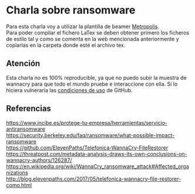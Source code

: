 # Charla sobre ransomware
Para esta charla voy a utilizar la plantilla de beamer [Metropolis](https://github.com/matze/mtheme).  
Para poder compilar el fichero LaTex se deben obtener primero los ficheros de estilo tal y como se comenta en la web mencionada anteriormente y copiarlas en la carpeta donde esté el archivo tex.

## Atención
Esta charla no es 100% reproducible, ya que no puedo subir la muestra de wannacry para que todo el mundo pruebe e interaccione con ella. Si lo hiciera vulneraría las [condiciones de uso](https://help.github.com/articles/github-terms-of-service/#c-acceptable-use) de GitHub.

## Referencias
https://www.incibe.es/protege-tu-empresa/herramientas/servicio-antiransomware  
https://security.berkeley.edu/faq/ransomware/what-possible-impact-ransomware  
https://github.com/ElevenPaths/Telefonica-WannaCry-FileRestorer  
https://threatpost.com/metadata-analysis-draws-its-own-conclusions-on-wannacry-authors/126287/  
https://en.wikipedia.org/wiki/WannaCry_ransomware_attack#Affected_organizations  
http://blog.elevenpaths.com/2017/05/telefonica-wannacry-file-restorer-como.html  
